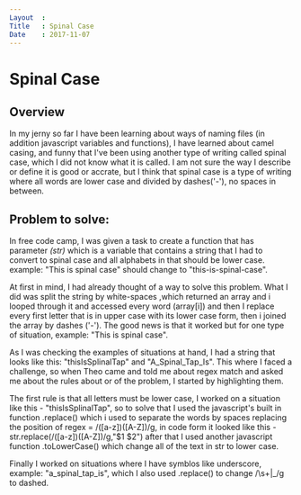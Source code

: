 ```yaml
---
Layout  :
Title   : Spinal Case
Date    : 2017-11-07
---
```


# Spinal Case

## Overview
In my jerny so far I have been learning about ways of naming files (in addition javascript variables and functions), I have learned about camel casing, and funny that I've been using another type of writing called spinal case, which I did not know what it is called. I am not sure the way I describe or define it is good or accrate, but I think that spinal case is a type of writing where all words are lower case and divided by dashes('-'), no spaces in between.

## Problem to solve:
 
In free code camp, I was given a task to create a function that has parameter *(str)* which is a variable that contains a string that I had to convert to spinal case and all alphabets in that should be lower case.
example: "This is spinal case" should change to "this-is-spinal-case".

At first in mind, I had already thought of a way to solve this problem. What I did was split the string by white-spaces ,which returned an array and i looped through it and accessed every word (array[i]) and then I replace every first letter that is in upper case with its lower case form, then i joined the array by dashes ('-'). The good news is that it worked but for one type of situation, example: "This is spinal case".

As I was checking the examples of situations at hand, I had a string that looks like this: "thisIsSplinalTap" and "A_Spinal_Tap_Is". This where I faced a challenge, so when Theo came and told me about regex match and asked me about the rules about or of the problem, I started by highlighting them.

The first rule is that all letters must be lower case, I worked on a situation like this - "thisIsSplinalTap", so to solve that I used the javascript's built in function .replace() which i used to separate the words by spaces replacing the position of regex = /([a-z])([A-Z])/g, in code form it looked like this - str.replace(/([a-z])([A-Z])/g,"$1 $2") after that I used another javascript function .toLowerCase() which change all of the text in str to lower case.

Finally I worked on situations where I have symblos like underscore, example: "a_spinal_tap_is", which I also used .replace() to change /\s+|_/g to dashed.